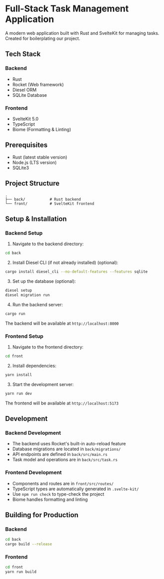 # Full-Stack Task Management Application

A modern web application built with Rust and SvelteKit for managing tasks.
Created for boilerplating our project.

## Tech Stack

### Backend

- Rust
- Rocket (Web framework)
- Diesel ORM
- SQLite Database

### Frontend

- SvelteKit 5.0
- TypeScript
- Biome (Formatting & Linting)

## Prerequisites

- Rust (latest stable version)
- Node.js (LTS version)
- SQLite3

## Project Structure

```
.
├── back/           # Rust backend
└── front/          # SvelteKit frontend
```

## Setup & Installation

### Backend Setup

1. Navigate to the backend directory:

```bash
cd back
```

2. Install Diesel CLI (if not already installed) (optional):

```bash
cargo install diesel_cli --no-default-features --features sqlite
```

3. Set up the database (optional):

```bash
diesel setup
diesel migration run
```

4. Run the backend server:

```bash
cargo run
```

The backend will be available at `http://localhost:8000`

### Frontend Setup

1. Navigate to the frontend directory:

```bash
cd front
```

2. Install dependencies:

```bash
yarn install
```

3. Start the development server:

```bash
yarn run dev
```

The frontend will be available at `http://localhost:5173`

## Development

### Backend Development

- The backend uses Rocket's built-in auto-reload feature
- Database migrations are located in `back/migrations/`
- API endpoints are defined in `back/src/main.rs`
- Task model and operations are in `back/src/task.rs`

### Frontend Development

- Components and routes are in `front/src/routes/`
- TypeScript types are automatically generated in `.svelte-kit/`
- Use `npm run check` to type-check the project
- Biome handles formatting and linting

## Building for Production

### Backend

```bash
cd back
cargo build --release
```

### Frontend

```bash
cd front
yarn run build
```
